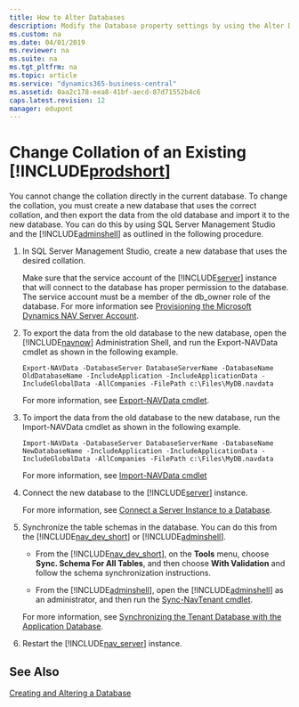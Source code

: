 ```yaml
---
title: How to Alter Databases
description: Modify the Database property settings by using the Alter Database window, which gives you access to the same settings as the New Database window.
ms.custom: na
ms.date: 04/01/2019
ms.reviewer: na
ms.suite: na
ms.tgt_pltfrm: na
ms.topic: article
ms.service: "dynamics365-business-central"
ms.assetid: 0aa2c178-eea8-41bf-aecd-87d71552b4c6
caps.latest.revision: 12
manager: edupont
---
```

# Change Collation of an Existing [!INCLUDE[prodshort](../developer/includes/prodshort.md)]

You cannot change the collation directly in the current database. To change the collation, you must create a new database that uses the correct collation, and then export the data from the old database and import it to the new database. You can do this by using SQL Server Management Studio and the [!INCLUDE[adminshell](../developer/includes/adminshell.md)] as outlined in the following procedure.  

1.  In SQL Server Management Studio, create a new database that uses the desired collation.  

     Make sure that the service account of the [!INCLUDE[server](../developer/includes/server.md)] instance that will connect to the database has proper permission to the database. The service account must be a member of the db\_owner role of the database. For more information see [Provisioning the Microsoft Dynamics NAV Server Account](../deployment/provision-server-account.md).  

2.  To export the data from the old database to the new database, open the [!INCLUDE[navnow](../developer/includes/navnow_md.md)] Administration Shell, and run the Export-NAVData cmdlet as shown in the following example.  

    ```  
    Export-NAVData -DatabaseServer DatabaseServerName -DatabaseName OldDatabaseName -IncludeApplication -IncludeApplicationData -IncludeGlobalData -AllCompanies -FilePath c:\Files\MyDB.navdata  
    ```  

     For more information, see [Export-NAVData cmdlet](http://go.microsoft.com/fwlink/?LinkID=401400).  

3.  To import the data from the old database to the new database, run the Import-NAVData cmdlet as shown in the following example.  

    ```  
    Import-NAVData -DatabaseServer DatabaseServerName -DatabaseName NewDatabaseName -IncludeApplication -IncludeApplicationData -IncludeGlobalData -AllCompanies -FilePath c:\Files\MyDB.navdata  

    ```  

     For more information, see [Import-NAVData cmdlet](http://go.microsoft.com/fwlink/?LinkID=401402)  

4.  Connect the new database to the [!INCLUDE[server](../developer/includes/server.md)] instance.  

     For more information, see [Connect a Server Instance to a Database](../administration/connect-server-to-database.md).  

5.  Synchronize the table schemas in the database. You can do this from the [!INCLUDE[nav_dev_short](../developer/includes/nav_dev_short_md.md)] or [!INCLUDE[adminshell](../developer/includes/adminshell.md)].  

    -   From the [!INCLUDE[nav_dev_short](../developer/includes/nav_dev_short_md.md)], on the **Tools** menu, choose **Sync. Schema For All Tables**, and then choose **With Validation** and follow the schema synchronization instructions.  

    -   From the [!INCLUDE[adminshell](../developer/includes/adminshell.md)], open the [!INCLUDE[adminshell](../developer/includes/adminshell.md)] as an administrator, and then run the [Sync-NavTenant cmdlet](http://go.microsoft.com/fwlink/?LinkID=401399).

    For more information, see [Synchronizing the Tenant Database with the Application Database](../administration/synchronize-tenant-database-and-application-database.md).  

6.  Restart the [!INCLUDE[nav_server](../developer/includes/nav_server_md.md)] instance.  


## See Also  
 [Creating and Altering a  Database](cside-create-databases.md)
